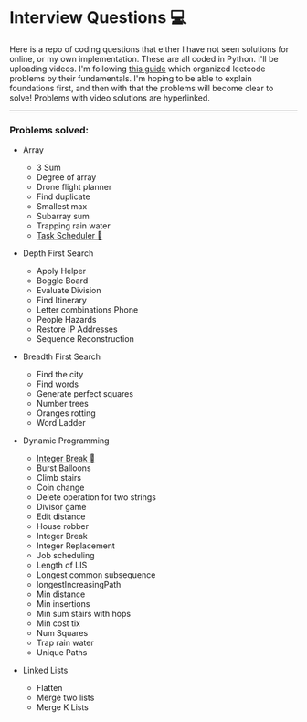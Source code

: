 # Interview Questions 💻

Here is a repo of coding questions that either I have not seen solutions for online, or my own implementation. These are all coded in Python. I'll be uploading videos. I'm following [this guide](https://docs.google.com/document/d/1wUCqhVHydWiDk6FJdFLSMpgigNrGcs4OFZg0Wa7JGEw/edit) which organized leetcode problems by their fundamentals. I'm hoping to be able to explain foundations first, and then with that the problems will become clear to solve! Problems with video solutions are hyperlinked.

---

### Problems solved:

* Array
  * 3 Sum
  * Degree of array
  * Drone flight planner
  * Find duplicate
  * Smallest max
  * Subarray sum
  * Trapping rain water
  * [Task Scheduler 🎦](https://youtu.be/QNQ6EIncxyw)

* Depth First Search
  * Apply Helper
  * Boggle Board
  * Evaluate Division
  * Find Itinerary
  * Letter combinations Phone
  * People Hazards
  * Restore IP Addresses
  * Sequence Reconstruction

* Breadth First Search
  * Find the city
  * Find words
  * Generate perfect squares
  * Number trees
  * Oranges rotting
  * Word Ladder

* Dynamic Programming
  * [Integer Break 🎦](https://www.youtube.com/watch?v=m0OFK5LeEyw)
  * Burst Balloons
  * Climb stairs
  * Coin change
  * Delete operation for two strings
  * Divisor game
  * Edit distance
  * House robber
  * Integer Break
  * Integer Replacement
  * Job scheduling
  * Length of LIS
  * Longest common subsequence
  * longestIncreasingPath
  * Min distance
  * Min insertions
  * Min sum stairs with hops
  * Min cost tix
  * Num Squares
  * Trap rain water
  * Unique Paths

* Linked Lists
  * Flatten
  * Merge two lists
  * Merge K Lists
